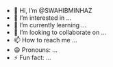 - 👋 Hi, I’m @SWAHIBMINHAZ
- 👀 I’m interested in ...
- 🌱 I’m currently learning ...
- 💞️ I’m looking to collaborate on ...
- 📫 How to reach me ...
- 😄 Pronouns: ...
- ⚡ Fun fact: ...

<!---
SWAHIBMINHAZ/SWAHIBMINHAZ is a ✨ special ✨ repository because its `README.md` (this file) appears on your GitHub profile.
You can click the Preview link to take a look at your changes.
--->
